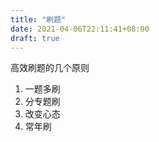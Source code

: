 ```yaml
---
title: "刷题"
date: 2021-04-06T22:11:41+08:00
draft: true
---
```


高效刷题的几个原则

1. 一题多刷
2. 分专题刷
3. 改变心态
4. 常年刷
